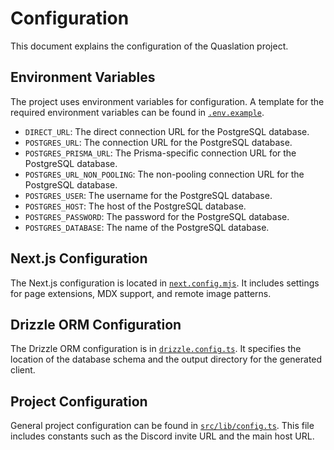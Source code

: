 # Configuration

This document explains the configuration of the Quaslation project.

## Environment Variables

The project uses environment variables for configuration. A template for the required environment variables can be found in [`.env.example`](../.env.example:1).

- `DIRECT_URL`: The direct connection URL for the PostgreSQL database.
- `POSTGRES_URL`: The connection URL for the PostgreSQL database.
- `POSTGRES_PRISMA_URL`: The Prisma-specific connection URL for the PostgreSQL database.
- `POSTGRES_URL_NON_POOLING`: The non-pooling connection URL for the PostgreSQL database.
- `POSTGRES_USER`: The username for the PostgreSQL database.
- `POSTGRES_HOST`: The host of the PostgreSQL database.
- `POSTGRES_PASSWORD`: The password for the PostgreSQL database.
- `POSTGRES_DATABASE`: The name of the PostgreSQL database.

## Next.js Configuration

The Next.js configuration is located in [`next.config.mjs`](../next.config.mjs:1). It includes settings for page extensions, MDX support, and remote image patterns.

## Drizzle ORM Configuration

The Drizzle ORM configuration is in [`drizzle.config.ts`](../drizzle.config.ts:1). It specifies the location of the database schema and the output directory for the generated client.

## Project Configuration

General project configuration can be found in [`src/lib/config.ts`](../src/lib/config.ts:1). This file includes constants such as the Discord invite URL and the main host URL.